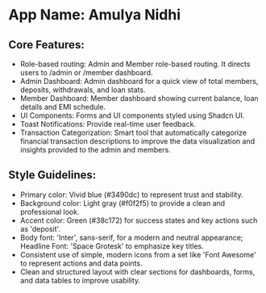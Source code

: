 # **App Name**: Amulya Nidhi

## Core Features:

- Role-based routing: Admin and Member role-based routing. It directs users to /admin or /member dashboard.
- Admin Dashboard: Admin dashboard for a quick view of total members, deposits, withdrawals, and loan stats.
- Member Dashboard: Member dashboard showing current balance, loan details and EMI schedule.
- UI Components: Forms and UI components styled using Shadcn UI.
- Toast Notifications: Provide real-time user feedback.
- Transaction Categorization: Smart tool that automatically categorize financial transaction descriptions to improve the data visualization and insights provided to the admin and members.

## Style Guidelines:

- Primary color: Vivid blue (#3490dc) to represent trust and stability.
- Background color: Light gray (#f0f2f5) to provide a clean and professional look.
- Accent color: Green (#38c172) for success states and key actions such as 'deposit'.
- Body font: 'Inter', sans-serif, for a modern and neutral appearance; Headline Font: 'Space Grotesk' to emphasize key titles.
- Consistent use of simple, modern icons from a set like 'Font Awesome' to represent actions and data points.
- Clean and structured layout with clear sections for dashboards, forms, and data tables to improve usability.
